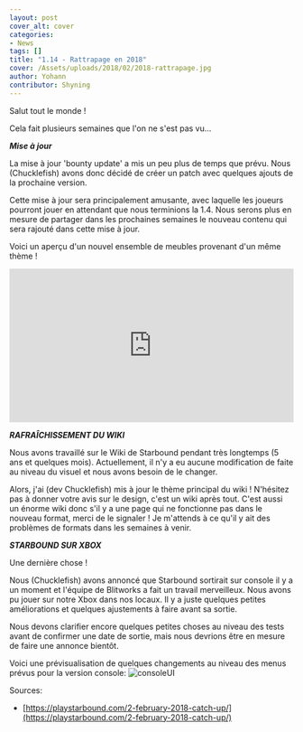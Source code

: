 ```yaml
---
layout: post
cover_alt: cover
categories:
- News
tags: []
title: "1.14 - Rattrapage en 2018"
cover: /Assets/uploads/2018/02/2018-rattrapage.jpg
author: Yohann
contributor: Shyning
---
```


Salut tout le monde !
 
Cela fait plusieurs semaines que l'on ne s'est pas vu...
 
***Mise à jour***
 
La mise à jour 'bounty update' a mis un peu plus de temps que prévu. Nous (Chucklefish) avons donc décidé de créer un patch avec quelques ajouts de la prochaine version.
 
Cette mise à jour sera principalement amusante, avec laquelle les joueurs pourront jouer en attendant que nous terminions la 1.4. Nous serons plus en mesure de partager dans les prochaines semaines le nouveau contenu qui sera rajouté dans cette mise à jour.
 
Voici un aperçu d'un nouvel ensemble de meubles provenant d'un même thème !
 
<div style='position:relative;padding-bottom:54%'><iframe src='https://gfycat.com/ifr/AdorableShamelessJumpingbean' frameborder='0' scrolling='no' width='100%' height='100%' style='position:absolute;top:0;left:0' allowfullscreen></iframe></div>
 
***RAFRAÎCHISSEMENT DU WIKI***
 
Nous avons travaillé sur le Wiki de Starbound pendant très longtemps (5 ans et quelques mois). Actuellement, il n'y a eu aucune modification de faite au niveau du visuel et nous avons besoin de le changer.
 
Alors, j'ai (dev Chucklefish) mis à jour le thème principal du wiki ! N'hésitez pas à donner votre avis sur le design, c'est un wiki après tout.
C'est aussi un énorme wiki donc s'il y a une page qui ne fonctionne pas dans le nouveau format, merci de le signaler ! Je m'attends à ce qu'il y ait des problèmes de formats dans les semaines à venir.
 
 
***STARBOUND SUR XBOX***
 
Une dernière chose !
 
Nous (Chucklefish) avons annoncé que Starbound sortirait sur console il y a un moment et l'équipe de Blitworks a fait un travail merveilleux. Nous avons pu jouer sur notre Xbox dans nos locaux. Il y a juste quelques petites améliorations et quelques ajustements à faire avant sa sortie.
 
Nous devons clarifier encore quelques petites choses au niveau des tests avant de confirmer une date de sortie, mais nous devrions être en mesure de faire une annonce bientôt.
 
Voici une prévisualisation de quelques changements au niveau des menus prévus pour la version console:
![consoleUI](https://playstarbound.com/wp-content/uploads/2018/02/consoleUI.png)

Sources:
- [https://playstarbound.com/2-february-2018-catch-up/](https://playstarbound.com/2-february-2018-catch-up/)
